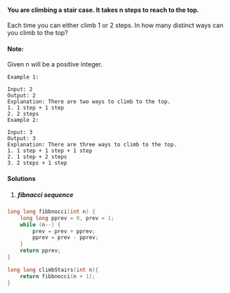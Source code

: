 #### You are climbing a stair case. It takes n steps to reach to the top.

Each time you can either climb 1 or 2 steps. In how many distinct ways can you climb to the top?

#### Note: 
Given n will be a positive integer.

```
Example 1:

Input: 2
Output: 2
Explanation: There are two ways to climb to the top.
1. 1 step + 1 step
2. 2 steps
Example 2:

Input: 3
Output: 3
Explanation: There are three ways to climb to the top.
1. 1 step + 1 step + 1 step
2. 1 step + 2 steps
3. 2 steps + 1 step
```

#### Solutions

1. ##### fibnacci sequence

```cpp
long long fibbnocci(int n) {
    long long pprev = 0, prev = 1;
    while (n--) {
        prev = prev + pprev;
        pprev = prev - pprev;
    }
    return pprev;
}

long long climbStairs(int n){
    return fibbnocci(n + 1);
}
```